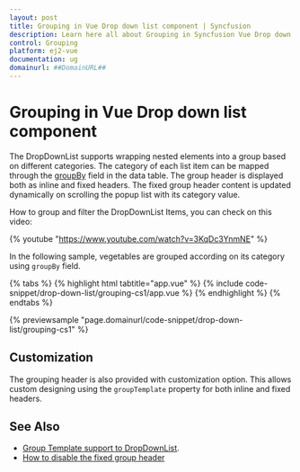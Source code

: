 ```yaml
---
layout: post
title: Grouping in Vue Drop down list component | Syncfusion
description: Learn here all about Grouping in Syncfusion Vue Drop down list component of Syncfusion Essential JS 2 and more.
control: Grouping 
platform: ej2-vue
documentation: ug
domainurl: ##DomainURL##
---
```


# Grouping in Vue Drop down list component

The DropDownList supports wrapping nested elements into a group based on different categories. The category of each list item can be mapped through the [groupBy](https://ej2.syncfusion.com/vue/documentation/api/drop-down-list/#fields) field in the data table. The group header is displayed both as inline and fixed headers. The fixed group header content is updated dynamically on scrolling the popup list with its category value.

How to group and filter the DropDownList Items, you can check on this video:

{% youtube "https://www.youtube.com/watch?v=3KqDc3YnmNE" %}

In the following sample, vegetables are grouped according on its category using `groupBy` field.

{% tabs %}
{% highlight html tabtitle="app.vue" %}
{% include code-snippet/drop-down-list/grouping-cs1/app.vue %}
{% endhighlight %}
{% endtabs %}
        
{% previewsample "page.domainurl/code-snippet/drop-down-list/grouping-cs1" %}

## Customization

The grouping header is also provided with customization option. This allows custom designing using the `groupTemplate` property for both inline and fixed headers.

## See Also

* [Group Template support to DropDownList](./templates#group-template).
* [How to disable the fixed group header](./how-to/group-header)